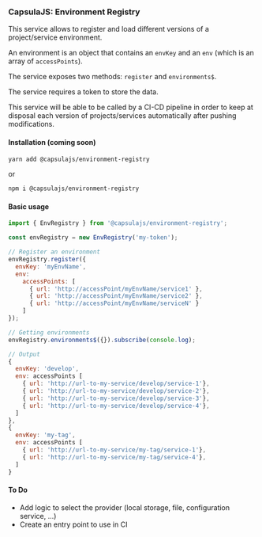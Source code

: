 ### CapsulaJS: Environment Registry

This service allows to register and load different versions of a
project/service environment.

An environment is an object that contains an `envKey` and an `env`
(which is an array of `accessPoints`).

The service exposes two methods: `register` and `environments$`.

The service requires a token to store the data.

This service will be able to be called by a CI-CD pipeline in order to keep at
disposal each version of projects/services automatically after pushing
modifications.

#### Installation (coming soon)

```bash
yarn add @capsulajs/environment-registry
```

or

```bash
npm i @capsulajs/environment-registry
```

#### Basic usage

```js
import { EnvRegistry } from '@capsulajs/environment-registry';

const envRegistry = new EnvRegistry('my-token');

// Register an environment
envRegistry.register({
  envKey: 'myEnvName',
  env:
    accessPoints: [
      { url: 'http://accessPoint/myEnvName/service1' },
      { url: 'http://accessPoint/myEnvName/service2' },
      { url: 'http://accessPoint/myEnvName/serviceN' }
    ]
});

// Getting environments
envRegistry.environments$({}).subscribe(console.log);

// Output
{
  envKey: 'develop',
  env: accessPoints [
    { url: 'http://url-to-my-service/develop/service-1'},
    { url: 'http://url-to-my-service/develop/service-2'},
    { url: 'http://url-to-my-service/develop/service-3'},
    { url: 'http://url-to-my-service/develop/service-4'},
  ]
},
{
  envKey: 'my-tag',
  env: accessPoints [
    { url: 'http://url-to-my-service/my-tag/service-1'},
    { url: 'http://url-to-my-service/my-tag/service-4'},
  ]
}
```

#### To Do

<!-- prettier-ignore -->
- Add logic to select the provider (local storage, file, configuration service, ...)
- Create an entry point to use in CI

